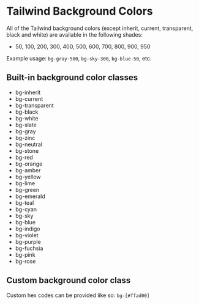 # Tailwind Background Colors
All of the Tailwind background colors (except inherit, current, transparent, black and white) are available in the following shades:
- 50, 100, 200, 300, 400, 500, 600, 700, 800, 900, 950

Example usage: `bg-gray-500`, `bg-sky-300`, `bg-blue-50`, etc.
## Built-in background color classes
- bg-inherit
- bg-current
- bg-transparent
- bg-black
- bg-white
- bg-slate
- bg-gray
- bg-zinc
- bg-neutral
- bg-stone
- bg-red
- bg-orange
- bg-amber
- bg-yellow
- bg-lime
- bg-green
- bg-emerald
- bg-teal
- bg-cyan
- bg-sky
- bg-blue
- bg-indigo
- bg-violet
- bg-purple
- bg-fuchsia
- bg-pink
- bg-rose

## Custom background color class
Custom hex codes can be provided like so: `bg-[#ffad00]`